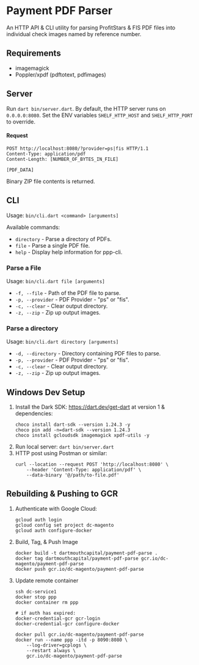 # Payment PDF Parser

An HTTP API & CLI utility for parsing ProfitStars & FIS PDF files into individual check images named by reference number.

## Requirements

* imagemagick
* Poppler/xpdf (pdftotext, pdfimages)

## Server

Run `dart bin/server.dart`. By default, the HTTP server runs on `0.0.0.0:8080`. Set the ENV variables `SHELF_HTTP_HOST` and `SHELF_HTTP_PORT` to override.

#### Request
```
POST http://localhost:8080/?provider=ps|fis HTTP/1.1
Content-Type: application/pdf
Content-Length: [NUMBER_OF_BYTES_IN_FILE]

[PDF_DATA]
```

Binary ZIP file contents is returned.

## CLI

Usage: `bin/cli.dart <command> [arguments]`

Available commands:
* `directory`  - Parse a directory of PDFs.
* `file`       - Parse a single PDF file.
* `help`       - Display help information for ppp-cli.

### Parse a File

Usage: `bin/cli.dart file [arguments]`
* `-f, --file`      - Path of the PDF file to parse.
* `-p, --provider`  - PDF Provider - "ps" or "fis".
* `-c, --clear`     - Clear output directory.
* `-z, --zip`       - Zip up output images.

### Parse a directory

Usage: `bin/cli.dart directory [arguments]`
* `-d, --directory`   - Directory containing PDF files to parse.
* `-p, --provider`    - PDF Provider - "ps" or "fis".
* `-c, --clear`       - Clear output directory.
* `-z, --zip`         - Zip up output images.

## Windows Dev Setup

1. Install the Dark SDK: https://dart.dev/get-dart at version 1 & dependencies:
    ```
    choco install dart-sdk --version 1.24.3 -y
    choco pin add -n=dart-sdk --version 1.24.3
    choco install gcloudsdk imagemagick xpdf-utils -y
    ```
1. Run local server: `dart bin/server.dart`
1. HTTP post using Postman or similar:
    ```
    curl --location --request POST 'http://localhost:8080' \
        --header 'Content-Type: application/pdf' \
        --data-binary '@/path/to-file.pdf'
    ```

## Rebuilding & Pushing to GCR
1. Authenticate with Google Cloud:
    ```
    gcloud auth login
    gcloud config set project dc-magento
    gcloud auth configure-docker
    ```
1. Build, Tag, & Push Image
    ```
    docker build -t dartmouthcapital/payment-pdf-parse .
    docker tag dartmouthcapital/payment-pdf-parse gcr.io/dc-magento/payment-pdf-parse
    docker push gcr.io/dc-magento/payment-pdf-parse
    ```
1. Update remote container
    ```
    ssh dc-service1
    docker stop ppp
    docker container rm ppp

    # if auth has expired:
    docker-credential-gcr gcr-login
    docker-credential-gcr configure-docker

    docker pull gcr.io/dc-magento/payment-pdf-parse
    docker run --name ppp -itd -p 8090:8080 \
        --log-driver=gcplogs \
        --restart always \
        gcr.io/dc-magento/payment-pdf-parse
    ```
